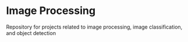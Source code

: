 # Image Processing
Repository for projects related to image processing, image classification, and object detection
